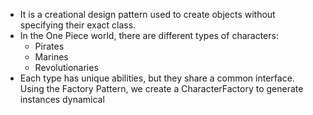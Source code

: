 - It is a creational design pattern used to create objects without specifying their exact class.
- In the One Piece world, there are different types of characters:
  - Pirates
  - Marines
  - Revolutionaries
- Each type has unique abilities, but they share a common interface. Using the Factory Pattern, we create a CharacterFactory to generate instances dynamical